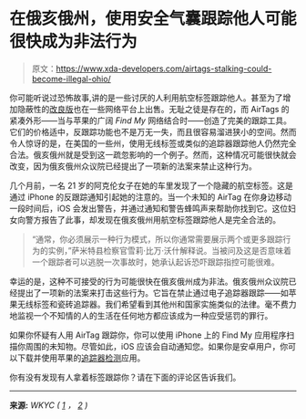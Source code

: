 # 在俄亥俄州，使用安全气囊跟踪他人可能很快成为非法行为

> 原文：<https://www.xda-developers.com/airtags-stalking-could-become-illegal-ohio/>

你可能听说过恐怖故事,讲的是一些讨厌的人利用航空标签跟踪他人。甚至为了增加隐蔽性的[改良版](https://www.xda-developers.com/modified-airtags-disabled-speakers-are-a-thing/)也在一些网络平台上出售。无耻之徒是存在的，而 AirTags 的紧凑外形——当与苹果的广阔 *Find My* 网络结合时——创造了完美的跟踪工具。它们的价格适中，反跟踪功能也不是万无一失，而且很容易溜进狭小的空间。然而令人惊讶的是，在美国的一些州，使用无线标签或类似的追踪器跟踪他人仍然完全合法。俄亥俄州就是受到这一疏忽影响的一个例子。然而，这种情况可能很快就会改变，因为俄亥俄州众议院已经提出了一项新的法案来禁止这种行为。

几个月前，一名 21 岁的阿克伦女子在她的车里发现了一个隐藏的航空标签。这是通过 iPhone 的反跟踪通知引起她的注意的。当一个未知的 AirTag 在你身边移动一段时间后，iOS 会发出警告，并通过通知和警告蜂鸣声来帮助你找到它。这位妇女向警方报告了此事，却发现在俄亥俄州用航空标签跟踪他人是完全合法的。

> “通常，你必须展示一种行为模式，所以你通常需要展示两个或更多跟踪行为的实例，”萨米特县检察官雪莉·比万·沃什解释说。当被问及这是否意味着一个跟踪者可以逃脱一次事故时，她承认起诉恐吓跟踪指控可能很难。

幸运的是，这种不可接受的行为可能很快在俄亥俄州成为非法。俄亥俄州众议院已经提出了一项新的法案来打击这些行为。它旨在禁止通过电子追踪器跟踪——如苹果无线标签和瓷砖追踪器。我们希望看到其他州和国家实施类似的法律。毫不费力地监视一个不知情的人的生活在任何地方都应该成为一种应受惩罚的罪行。

如果你怀疑有人用 AirTag 跟踪你，你可以使用 iPhone 上的 Find My 应用程序扫描你周围的未知物。尽管如此，iOS 应该会自动通知您。如果你是安卓用户，你可以下载并使用苹果的[追踪器检测](https://play.google.com/store/apps/details?id=com.apple.trackerdetect&gl=US)应用。

你有没有发现有人拿着标签跟踪你？请在下面的评论区告诉我们。

* * *

**来源:** *WKYC ( [1](https://www.wkyc.com/article/news/investigations/3news-investigates-airtag-use-by-stalkers-unchecked-ohio-laws/95-b54b3f44-fe24-42df-9b47-b11a21d16aaa) ， [2](https://www.wkyc.com/article/news/investigations/ohio-house-bill-672-outlaw-tracking-devices-apple-airtags/95-0c94f721-5caf-4aa6-b58b-320961e01e98) )*